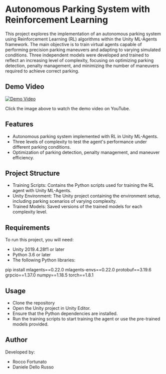 # Autonomous Parking System with Reinforcement Learning

This project explores the implementation of an autonomous parking system using Reinforcement Learning (RL) algorithms within the Unity ML-Agents framework. The main objective is to train virtual agents capable of performing precision parking maneuvers and adapting to varying simulated conditions. Three independent models were developed and trained to reflect an increasing level of complexity, focusing on optimizing parking detection, penalty management, and minimizing the number of maneuvers required to achieve correct parking.

## Demo Video

[![Demo Video](https://img.youtube.com/vi/y1EpDRMuOqk/0.jpg)](https://youtu.be/fHntIAaUfN4)

Click the image above to watch the demo video on YouTube.

## Features

- Autonomous parking system implemented with RL in Unity ML-Agents.
- Three levels of complexity to test the agent's performance under different parking conditions.
- Optimization of parking detection, penalty management, and maneuver efficiency.

## Project Structure

- Training Scripts: Contains the Python scripts used for training the RL agent with Unity ML-Agents.
- Unity Environment: The Unity project containing the environment setup, including parking scenarios of varying complexity.
- Trained Models: Saved versions of the trained models for each complexity level.

## Requirements

To run this project, you will need:

- Unity 2019.4.28f1 or later
- Python 3.6 or later
- The following Python libraries:
  
pip install mlagents==0.22.0 mlagents-envs==0.22.0 protobuf==3.19.6 grpcio==1.37.0 numpy==1.18.5 torch==1.8.1

## Usage

- Clone the repository
- Open the Unity project in Unity Editor.
- Ensure that the Python dependencies are installed.
- Run the training scripts to start training the agent or use the pre-trained models provided.
        
## Author

Developed by:

- Rocco Fortunato
- Daniele Dello Russo
